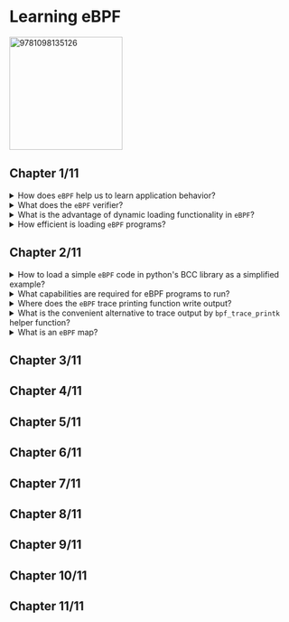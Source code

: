 # Learning eBPF
<img alt="9781098135126" src="covers/9781098135126.jpg" width="200"/>

## Chapter 1/11

<details>
<summary>How does <code>eBPF</code> help us to learn application behavior?</summary>

> With `eBPF` we can add instrumentation into the kernel to observe application interactions with the kernel and intercept what would be involved if we wanted to modify the kernel, adding new code to create some kind of output whenever that system call is invoked.

> Origin: 1

> References:
---
</details>

<details>
<summary>What does the <code>eBPF</code> verifier?</summary>

> The `eBPF` verifier, which ensures that an eBPF program is loaded only if it’s safe to run—it won’t crash the machine or lock it up in a hard loop, and it won’t allow data to be compromised.

> Origin: 1

> References:
---
</details>

<details>
<summary>What is the advantage of dynamic loading functionality in <code>eBPF</code>?</summary>

> `eBPF` programs can be loaded into and removed from the kernel dynamically.
> Once they are attached to an event, they’ll be triggered by that event regardless of what caused that event to occur.
> This is a huge advantage compared to upgrading the kernel and then having to reboot the machine to use its new functionality.

> Origin: 1

> References:
---
</details>

<details>
<summary>How efficient is loading <code>eBPF</code> programs?</summary>

> Once loaded and JIT-compiled, the program runs as native machine instructions on the CPU.
> Additionally, there’s no need to incur the cost of transitioning between kernel and user space (which is an expensive operation) to handle each event.

> Origin: 1

> References:
---
</details>

## Chapter 2/11

<details>
<summary>How to load a simple <code>eBPF</code> code in python's BCC library as a simplified example?</summary>

> ```py
> #!/usr/bin/python3
> 
> from bcc import BPF
> 
> program = r"""
> int sample(void *ctx)
> {
>     bpf_trace_printk("Sample BPF");
>     return 0;
> }
> """
> 
> try:
>     b = BPF(text = program)
>     syscall = b.get_syscall_fnname("execve")
>     b.attach_kprobe(event = syscall, fn_name = "sample")
>     b.trace_print()
> except KeyboardInterrupt as e:
>     print()
>     exit()
> ``````
>
> The entire `eBPF` program is defined as a string called `program` and is compiled in the constructor of `BPF` class.
>
> `eBPF` programs need to be attached to an event, which in this case it is attached to the system call `execve`, which is the syscall used to execute a program.
> Whenever anything or anyone starts a new program executing on this machine, that will call `execve()`, which will trigger the `eBPF` program.
>
> Although the `execve()` name is a standard interface in Linux, the name of the function that implements it in the kernel depends on the chip architecture, but BCC gives us a convenient way to look up the function name for the machine we’re running on:
>
> 
> ```py
> syscall = b.get_syscall_fnname("execve")
> ``````
>
> Now, syscall represents the name of the kernel function that is going to attach to, using a kprobe:
>
> ```py
> b.attach_kprobe(event=syscall, fn_name="hello")
> ``````
>
> At this point, the `eBPF` program is loaded into the kernel and attached to an event, so the program will be triggered whenever a new executable gets launched on the machine.
>
> The tracing function will loop indefinitely, displaying any trace:
>
> ```py
> b.trace_print()
> ``````

> Origin: 2

> References:
---
</details>

<details>
<summary>What capabilities are required for eBPF programs to run?</summary>

> `CAP_PERFMON` and `CAP_BPF` are both required to load tracing programs.
> `CAP_NET_ADMIN` and `CAP_BPF` are both required for loading networking programs.

> Origin: 2

> References:
---
</details>

<details>
<summary>Where does the <code>eBPF</code> trace printing function write output?</summary>

> The `bpf_trace_printk()` helper function in the kernel always sends output to the same predefined pseudofile `/sys/kernel/debug/tracing/trace_pipe`.
>
> You’ll need root privileges to access it.

> Origin: 2

> References:
---
</details>

<details>
<summary>What is the convenient alternative to trace output by <code>bpf_trace_printk</code> helper function?</summary>

> BPF maps

> Origin: 2

> References:
---
</details>

<details>
<summary>What is an <code>eBPF</code> map?</summary>

> A map is a data structure that can be accessed from an `eBPF` program and from user space.

> Origin: 2

> References:
---
</details>

## Chapter 3/11
## Chapter 4/11
## Chapter 5/11
## Chapter 6/11
## Chapter 7/11
## Chapter 8/11
## Chapter 9/11
## Chapter 10/11
## Chapter 11/11

